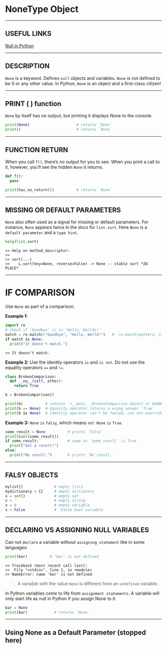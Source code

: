 # NoneType Object


---


## USEFUL LINKS

[Null in Python](https://realpython.com/null-in-python/)


---


## DESCRIPTION
`None` is a keyword. Defines `null` objects and variables.
`None` is not defined to be 0 or any other value. In Python, `None` is an object and a first-class citizen!


---


## PRINT ( ) function
`None` by itself has no output, but printing it displays None to the console.
```python
print(None)                     # returns `None`
print()                         # returns `None`
```


---


## FUNCTION RETURN
When you call `f()`, there’s no output for you to see. When you print a call to it, however, you’ll see the hidden `None` it returns.

```python
def f():
  pass

print(has_no_return())          # returns `None`
```


---


## MISSING OR DEFAULT PARAMETERS
`None` also often used as a signal for missing or default parameters. For instance, `None` appears twice in the docs for `list.sort`.
Here `None` is a `default parameter` and a `type hint`.

```python
help(list.sort)
```
```
>> Help on method_descriptor:
>>
>> sort(...)
>>    L.sort(key=None, reverse=False) -> None -- stable sort *IN PLACE*
```


---


# IF COMPARISON
Use `None` as part of a comparison.

**Example 1:**
```python
import re
# Check if 'Goodbye' is in 'Hello, Worlds!'
match = re.match(r"Goodbye", "Hello, World!")   #  re.match(pattern, string, flags=0)
if match is None:
  print("It doesn't match.")
```
```
>> It doesn't match.
```


**Example 2:**
Use the identity operators `is` and `is not`.
Do not use the equality operators `==` and `!=`.
```python
class BrokenComparison:
  def __eq__(self, other):
    return True

b = BrokenComparison()

print(b)          # returns `<__main__.BrokenComparison object at 0x0000029846E13C10>`
print(b == None)  # Equality operator returns a wrong answer `True`
print(b is None)  # Identity operator can't be fooled, can not override it, and it returns `False`
```


**Example 3:**
`None` `is` `falsy`, which means `not None` `is` `True`.

```python
some_result = None          # prints `False`
print(bool(some_result))
if some_result:             # same as `some_result` is True
  print("Got a result!")
else:
  print("No result.")       # prints `No result.`
```


---


## FALSY OBJECTS

```python
mylist[]              # empty lists
mydictionary = {}     # empty dictionary
x = set()             # empty set
x = ''                # empty string
x = 0                 # empty variable
x = False             # `False bool variable`
```


---


## DECLARING VS ASSIGNING NULL VARIABLES
Can not `declare` a variable without `assigning statement` like in some languages:

```python
print(bar)          # 'bar' is not defined
```
```
>> Traceback (most recent call last):
>>  File "<stdin>", line 1, in <module>
>> NameError: name 'bar' is not defined
```

> A variable with the value `None` is different from an `undefined` variable.

In Python variables come to life from `assignment statements`.
A variable will only start life as null in Python if you assign None to it.
```python
bar = None
print(bar)            # returns `None`
```


---


## Using None as a Default Parameter (stopped here)
